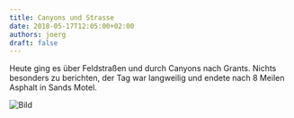 ```yaml
---
title: Canyons und Strasse
date: 2018-05-17T12:05:00+02:00
authors: joerg
draft: false
---
```


Heute ging es über Feldstraßen und durch Canyons nach Grants. Nichts besonders zu berichten, der Tag war langweilig und endete nach 8 Meilen Asphalt in Sands Motel.





![Bild](/images/OI000292.jpg	"Bild")

